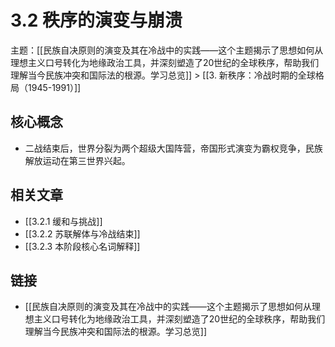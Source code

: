 # 3.2 秩序的演变与崩溃

主题：[[民族自决原则的演变及其在冷战中的实践——这个主题揭示了思想如何从理想主义口号转化为地缘政治工具，并深刻塑造了20世纪的全球秩序，帮助我们理解当今民族冲突和国际法的根源。学习总览]] > [[3. 新秩序：冷战时期的全球格局（1945-1991）]]

## 核心概念

- 二战结束后，世界分裂为两个超级大国阵营，帝国形式演变为霸权竞争，民族解放运动在第三世界兴起。

## 相关文章

- [[3.2.1 缓和与挑战]]
- [[3.2.2 苏联解体与冷战结束]]
- [[3.2.3 本阶段核心名词解释]]

## 链接

- [[民族自决原则的演变及其在冷战中的实践——这个主题揭示了思想如何从理想主义口号转化为地缘政治工具，并深刻塑造了20世纪的全球秩序，帮助我们理解当今民族冲突和国际法的根源。学习总览]]
